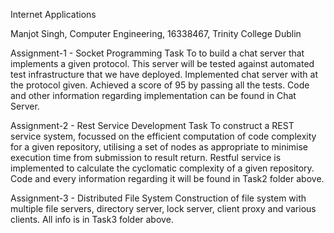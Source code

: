 Internet Applications

Manjot Singh, Computer Engineering, 16338467, Trinity College Dublin


Assignment-1 - Socket Programming Task
To to build a chat server that implements a given protocol. This server will be tested against automated test infrastructure that we have deployed.
Implemented chat server with at the protocol given.
Achieved a score of 95 by passing all the tests.
Code and other information regarding implementation can be found in Chat Server.  

Assignment-2 - Rest Service Development Task
To construct a REST service system, focussed on the efficient computation of code complexity for a given repository, utilising a set of nodes as appropriate to minimise execution time from submission to result return.
Restful service is implemented to calculate the cyclomatic complexity of a given repository.
Code and every information regarding it will be found in Task2 folder above.

Assignment-3 - Distributed File System
Construction of file system with multiple file servers, directory server, lock server, client proxy and various clients. All info is in Task3 folder above.

